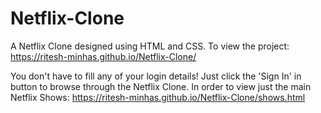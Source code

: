 # Netflix-Clone
A Netflix Clone designed using HTML and CSS.
To view the project:
https://ritesh-minhas.github.io/Netflix-Clone/

You don't have to fill any of your login details! Just click the 'Sign In' in button to browse through the Netflix Clone.
In order to view just the main Netflix Shows:
https://ritesh-minhas.github.io/Netflix-Clone/shows.html
